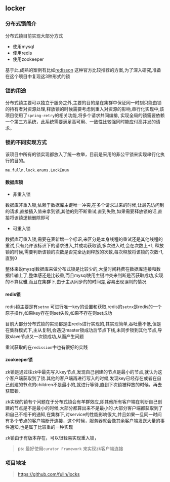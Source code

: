 ##  locker

### 分布式锁简介

分布式锁目前实现大部分方式
- 使用mysql
- 使用redis
- 使用zookeeper
  
 基于此,成熟的案例有比如<a href="https://github.com/redisson/redisson">redisson</a> 这种官方比较推荐的方案,为了深入研究,准备在这个项目中复现这3种形式的锁
 
### 锁的用途
 
分布式锁主要可以独立于服务之外,主要的目的是在集群中保证同一时刻只能由锁的持有者对资源处理,释放锁的时候需要考虑到重入对资源的影响,串行化实现中,该项目使用了`spring-retry`的相关功能,将多个请求共同编排,
实现全局的锁需要依赖一个第三方系统，此系统需要满足高可用、一致性比较强同时能应付高并发的请求。
 
### 锁的不同实现方式
 
该项目中所有的锁实现都放入了统一枚举，目前是采用的非公平锁来实现串行化执行的目的。
```
me.fulln.lock.enums.LockEnum
```

#### 数据库锁
 
 - 非重入锁
 
 数据库非重入锁,依赖于数据库主键唯一冲突,在多个请求过来的时候,让最先访问到的请求,直接插入值来拿到锁,其他的则不断重试,直到失败,如果需要释放锁的话,直接将该锁逻辑删除即可
 
 - 可重入锁
 
  数据库可重入锁,需要在表新增一个标识,来区分是本身线程的重试还是其他线程的重试,只有允许该标识下的请求进入,并成功获取锁,多次进入时,会在次数上+1,
  释放锁的时候,需要判断该锁的次数是否完全达到释放的次数,每次释放将该锁的次数-1,直到0

整体来说mysql数据库来做分布式锁是比较少的,大量时间耗费在数据库连接和数据传输上了,整体感还是比较重,而且mysql使用主键冲突来判断是否获取成功,实现的不算优雅,而且在集群下,由于主从同步的的时间差,容易出现误判的情况
   
#### redis锁
 
redis锁主要是有`setnx` 可进行唯一key的设置和获取,redis的`setnx`是redis的一个原子操作,如果key存在则set失败,如果不存在则set成功

目前大部分分布式锁的实现都是由redis进行实现的,其实现简单,吞吐量不低,但是在集群模式下,主从复制,会遇见master锁成功后节点下线,未同步锁到其他节点,导致slave节点又一次锁成功,从而产生问题

重试获取的在`redission`中也有很好的实践

#### zookeeper锁

zk锁是通过往zk中最先写入key节点,发现自己创建的节点是最小的节点,就认为这个客户端获取到了锁.其他的客户端再进行写入的时候,发现key已经存在或者在自己创建的节点的children不是最小的,就进行等待,直到下次锁被释放的时候，再去获取锁.

zk实现的锁有个问题在于分布式锁会有羊群效应,即其他所有客户端在判断自己创建的节点是不是最小的时候,大部分都算出来不是最小的.大部分客户端都获取到了和自己不相干的通知,在集群下,对service的性能影响很大,并且如果一旦同一时间有多个节点的客户端断开连接，这个时候，服务器就会像其余客户端发送大量的事件通知,也是属于比较重的一种实现

zk锁由于有版本存在，可以很轻易实现重入锁，
> ps: 最好使用`curator Framework` 来实现zk客户端连接 

### 项目地址

> https://github.com/fulln/locks